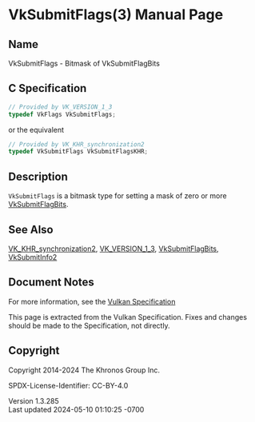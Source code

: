 # VkSubmitFlags(3) Manual Page

## Name

VkSubmitFlags - Bitmask of VkSubmitFlagBits



## <a href="#_c_specification" class="anchor"></a>C Specification

``` c
// Provided by VK_VERSION_1_3
typedef VkFlags VkSubmitFlags;
```

or the equivalent

``` c
// Provided by VK_KHR_synchronization2
typedef VkSubmitFlags VkSubmitFlagsKHR;
```

## <a href="#_description" class="anchor"></a>Description

`VkSubmitFlags` is a bitmask type for setting a mask of zero or more
[VkSubmitFlagBits](https://registry.khronos.org/vulkan/specs/1.3-extensions/man/html/VkSubmitFlagBits.html).

## <a href="#_see_also" class="anchor"></a>See Also

[VK_KHR_synchronization2](https://registry.khronos.org/vulkan/specs/1.3-extensions/man/html/VK_KHR_synchronization2.html),
[VK_VERSION_1_3](https://registry.khronos.org/vulkan/specs/1.3-extensions/man/html/VK_VERSION_1_3.html),
[VkSubmitFlagBits](https://registry.khronos.org/vulkan/specs/1.3-extensions/man/html/VkSubmitFlagBits.html),
[VkSubmitInfo2](https://registry.khronos.org/vulkan/specs/1.3-extensions/man/html/VkSubmitInfo2.html)

## <a href="#_document_notes" class="anchor"></a>Document Notes

For more information, see the <a
href="https://registry.khronos.org/vulkan/specs/1.3-extensions/html/vkspec.html#VkSubmitFlags"
target="_blank" rel="noopener">Vulkan Specification</a>

This page is extracted from the Vulkan Specification. Fixes and changes
should be made to the Specification, not directly.

## <a href="#_copyright" class="anchor"></a>Copyright

Copyright 2014-2024 The Khronos Group Inc.

SPDX-License-Identifier: CC-BY-4.0

Version 1.3.285  
Last updated 2024-05-10 01:10:25 -0700
